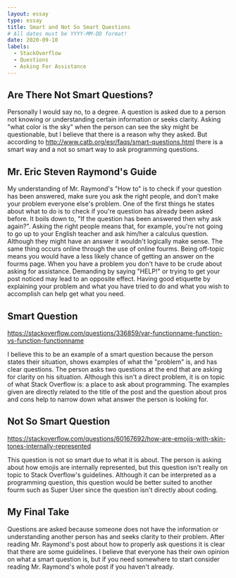 ```yaml
---
layout: essay
type: essay
title: Smart and Not So Smart Questions
# All dates must be YYYY-MM-DD format!
date: 2020-09-10
labels:
  - StackOverflow
  - Questions
  - Asking For Assistance
---
```


## Are There Not Smart Questions?

Personally I would say no, to a degree. A question is asked due to a person not knowing or understanding certain information or seeks clarity. Asking "what color is the sky" when the person can see the sky might be questionable, but I believe that there is a reason why they asked. But according to <http://www.catb.org/esr/faqs/smart-questions.html> there is a smart way and a not so smart way to ask programming questions. 

## Mr. Eric Steven Raymond's Guide

My understanding of Mr. Raymond's "How to" is to check if your question has been answered, make sure you ask the right people, and don't make your problem everyone else's problem. One of the first things he states about what to do is to check if you're question has already been asked before. It boils down to, "If the question has been answered then why ask again?". Asking the right people means that, for example, you're not going to go up to your English teacher and ask him/her a calculus question. Although they might have an answer it wouldn't logically make sense. The same thing occurs online through the use of online fourms. Being off-topic means you would have a less likely chance of getting an answer on the fourms page. When you have a problem you don't have to be crude about asking for assistance. Demanding by saying "HELP!" or trying to get your post noticed may lead to an opposite effect. Having good etiquette by explaining your problem and what you have tried to do and what you wish to accomplish can help get what you need.

## Smart Question

<https://stackoverflow.com/questions/336859/var-functionname-function-vs-function-functionname>

I believe this to be an example of a smart question because the person states their situation, shows examples of what the "problem" is, and has clear questions. The person asks two questions at the end that are asking for clarity on his situation. Although this isn't a direct problem, it is on topic of what Stack Overflow is: a place to ask about programming. The examples given are directly related to the title of the post and the question about pros and cons help to narrow down what answer the person is looking for. 

## Not So Smart Question

<https://stackoverflow.com/questions/60167692/how-are-emojis-with-skin-tones-internally-represented>

This question is not so smart due to what it is about. The person is asking about how emojis are internally represented, but this question isn't really on topic to Stack Overflow's guidelines. Although it can be interpreted as a programming question, this question would be better suited to another fourm such as Super User since the question isn't directly about coding. 

## My Final Take

Questions are asked because someone does not have the information or understanding another person has and seeks clarity to their problem. After reading Mr. Raymond's post about how to properly ask questions it is clear that there are some guidelines. I believe that everyone has their own opinion on what a smart question is, but if you need somewhere to start consider reading Mr. Raymond's whole post if you haven't already.
